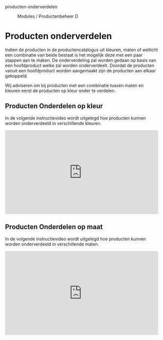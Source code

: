 <properties>
	<page>
		<title>producten-onderverdelen</title>
		<description>producten-onderverdelen</description>
	</page>
	<menu>
		<position>Modules / Productenbeheer</position>
		<title>Producten Onderverdelen</title>
		<sort>D</sort>
	</menu>
</properties>

# Producten onderverdelen #

Indien de producten in de productencatalogus uit kleuren, maten of wellicht een combinatie van beide bestaat is het mogelijk deze met een paar stappen aan te maken. De onderverdeling zal worden gedaan op basis van een hoofdproduct welke zal worden onderverdeelt. Doordat de producten vanuit een hoofdproduct worden aangemaakt zijn de producten aan elkaar gekoppeld.

<div class="info">
Wij adviseren om bij producten met een combinatie tussen maten en kleuren eerst de producten op kleur onder te verdelen. 
</div>

## Producten Onderdelen op kleur  ##

In de volgende instructievideo wordt uitgelegd hoe producten kunnen worden onderverdeeld in verschillende kleuren. 

<iframe src="https://player.vimeo.com/video/152274908" width="500" height="273" frameborder="0" webkitallowfullscreen mozallowfullscreen allowfullscreen></iframe>


## Producten Onderdelen op maat  ##

In de volgende instructievideo wordt uitgelegd hoe producten kunnen worden onderverdeeld in verschillende maten. 

<iframe src="https://player.vimeo.com/video/152273424" width="500" height="273" frameborder="0" webkitallowfullscreen mozallowfullscreen allowfullscreen></iframe>
